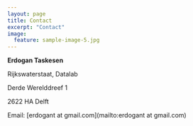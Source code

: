 ```yaml
---
layout: page
title: Contact
excerpt: "Contact"
image:
  feature: sample-image-5.jpg
---
```


**Erdogan Taskesen**

Rijkswaterstaat, Datalab

Derde Werelddreef 1

2622 HA Delft

Email: [erdogant at gmail.com](mailto:erdogant at gmail.com)


<div class="github-card" data-github="erdogant" data-width="400" data-height="150" data-theme="default"></div>
<script src="//cdn.jsdelivr.net/github-cards/latest/widget.js"></script>
